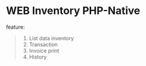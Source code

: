 # WEB Inventory PHP-Native
feature:
> 1. List data inventory  
> 2. Transaction  
> 3. Invoice print
> 4. History

